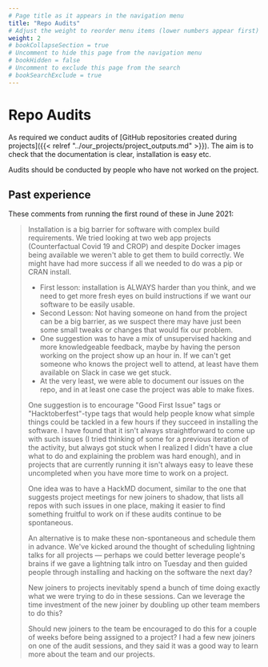 ```yaml
---
# Page title as it appears in the navigation menu
title: "Repo Audits"
# Adjust the weight to reorder menu items (lower numbers appear first)
weight: 2
# bookCollapseSection = true
# Uncomment to hide this page from the navigation menu
# bookHidden = false
# Uncomment to exclude this page from the search
# bookSearchExclude = true
---
```


# Repo Audits

As required we conduct audits of [GitHub repositories created during projects]({{< relref "../our_projects/project_outputs.md" >}}).
The aim is to check that the documentation is clear, installation is easy etc.

Audits should be conducted by people who have not worked on the project.

## Past experience

These comments from running the first round of these in June 2021:

> Installation is a big barrier for software with complex build requirements.
> We tried looking at two web app projects (Counterfactual Covid 19 and CROP) and despite Docker images being available we weren't able to get them to build correctly.
> We might have had more success if all we needed to do was a pip or CRAN install.
>
> - First lesson: installation is ALWAYS harder than you think, and we need to get more fresh eyes on build instructions if we want our software to be easily usable.
> - Second Lesson: Not having someone on hand from the project can be a big barrier, as we suspect there may have just been some small tweaks or changes that would fix our problem.
> - One suggestion was to have a mix of unsupervised hacking and more knowledgeable feedback, maybe by having the person working on the project show up an hour in. If we can't get someone who knows the project well to attend, at least have them available on Slack in case we get stuck.
> - At the very least, we were able to document our issues on the repo, and in at least one case the project was able to make fixes.
>
> One suggestion is to encourage "Good First Issue" tags or "Hacktoberfest"-type tags that would help people know what simple things could be tackled in a few hours if they succeed in installing the software.
> I have found that it isn't always straightforward to come up with such issues (I tried thinking of some for a previous iteration of the activity, but always got stuck when I realized I didn't have a clue what to do and explaining the problem was hard enough), and in projects that are currently running it isn't always easy to leave these uncompleted when you have more time to work on a project.
>
> One idea was to have a HackMD document, similar to the one that suggests project meetings for new joiners to shadow, that lists all repos with such issues in one place, making it easier to find something fruitful to work on if these audits continue to be spontaneous.
>
> An alternative is to make these non-spontaneous and schedule them in advance.
> We've kicked around the thought of scheduling lightning talks for all projects — perhaps we could better leverage people's brains if we gave a lightning talk intro on Tuesday and then guided people through installing and hacking on the software the next day?
>
> New joiners to projects inevitably spend a bunch of time doing exactly what we were trying to do in these sessions.
> Can we leverage the time investment of the new joiner by doubling up other team members to do this?
>
> Should new joiners to the team be encouraged to do this for a couple of weeks before being assigned to a project?
> I had a few new joiners on one of the audit sessions, and they said it was a good way to learn more about the team and our projects.
